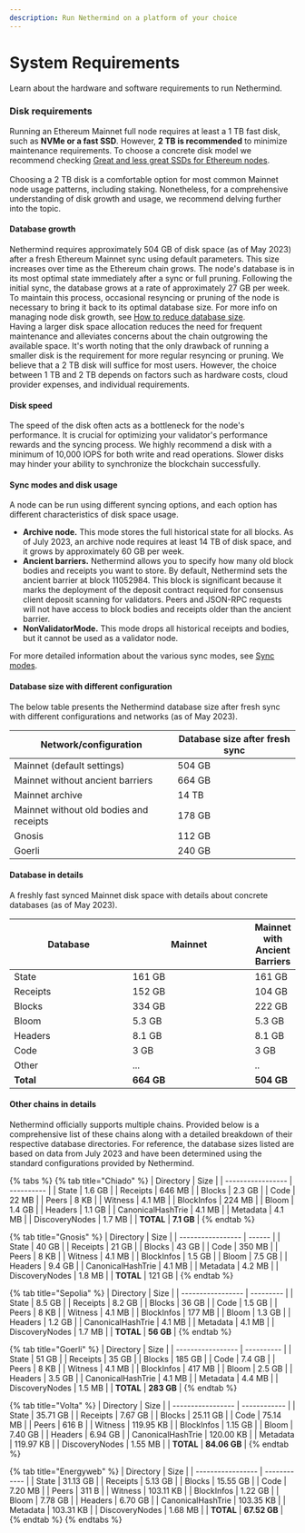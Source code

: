 ```yaml
---
description: Run Nethermind on a platform of your choice
---
```


# System Requirements

Learn about the hardware and software requirements to run Nethermind.&#x20;

### Disk requirements

Running an Ethereum Mainnet full node requires at least a 1 TB fast disk, such as **NVMe or a fast SSD**. However, **2 TB is recommended** to minimize maintenance requirements. To choose a concrete disk model we recommend checking [Great and less great SSDs for Ethereum nodes](https://gist.github.com/yorickdowne/f3a3e79a573bf35767cd002cc977b038#the-good).\
\
Choosing a 2 TB disk is a comfortable option for most common Mainnet node usage patterns, including staking. Nonetheless, for a comprehensive understanding of disk growth and usage, we recommend delving further into the topic.

#### Database growth

Nethermind requires approximately 504 GB of disk space (as of May 2023) after a fresh Ethereum Mainnet sync using default parameters. This size increases over time as the Ethereum chain grows. The node's database is in its most optimal state immediately after a sync or full pruning. Following the initial sync, the database grows at a rate of approximately 27 GB per week. To maintain this process, occasional resyncing or pruning of the node is necessary to bring it back to its optimal database size. For more info on managing node disk growth, see [How to reduce database size](https://docs.nethermind.io/nethermind/guides-and-helpers/how-to-reduce-database-size). \
Having a larger disk space allocation reduces the need for frequent maintenance and alleviates concerns about the chain outgrowing the available space. It's worth noting that the only drawback of running a smaller disk is the requirement for more regular resyncing or pruning. We believe that a 2 TB disk will suffice for most users. However, the choice between 1 TB and 2 TB depends on factors such as hardware costs, cloud provider expenses, and individual requirements.

#### Disk speed

The speed of the disk often acts as a bottleneck for the node's performance. It is crucial for optimizing your validator's performance rewards and the syncing process. We highly recommend a disk with a minimum of 10,000 IOPS for both write and read operations. Slower disks may hinder your ability to synchronize the blockchain successfully.

#### Sync modes and disk usage

A node can be run using different syncing options, and each option has different characteristics of disk space usage.

* **Archive node.** This mode stores the full historical state for all blocks. As of July 2023, an archive node requires at least 14 TB of disk space, and it grows by approximately 60 GB per week.&#x20;
* **Ancient barriers.** Nethermind allows you to specify how many old block bodies and receipts you want to store. By default, Nethermind sets the ancient barrier at block 11052984. This block is significant because it marks the deployment of the deposit contract required for consensus client deposit scanning for validators. Peers and JSON-RPC requests will not have access to block bodies and receipts older than the ancient barrier.
* **NonValidatorMode.** This mode drops all historical receipts and bodies, but it cannot be used as a validator node.

For more detailed information about the various sync modes, see [Sync modes](https://docs.nethermind.io/nethermind/ethereum-client/sync-modes).

#### Database size with different configuration

The below table presents the Nethermind database size after fresh sync with different configurations and networks (as of May 2023).

| Network/configuration                   | Database size after fresh sync |
| --------------------------------------- | ------------------------------ |
| Mainnet (default settings)              | 504 GB                         |
| Mainnet without ancient barriers        | 664 GB                         |
| Mainnet archive                         | 14 TB                          |
| Mainnet without old bodies and receipts | 178 GB                         |
| Gnosis                                  | 112 GB                         |
| Goerli                                  | 240 GB                         |

#### Database in details

A freshly fast synced Mainnet disk space with details about concrete databases (as of May 2023).

<table><thead><tr><th width="238">Database</th><th width="251.33333333333331">Mainnet</th><th>Mainnet with Ancient Barriers</th></tr></thead><tbody><tr><td>State</td><td>161 GB</td><td>161 GB</td></tr><tr><td>Receipts</td><td>152 GB</td><td>104 GB</td></tr><tr><td>Blocks</td><td>334 GB</td><td>222 GB</td></tr><tr><td>Bloom</td><td>5.3 GB</td><td>5.3 GB</td></tr><tr><td>Headers</td><td>8.1 GB</td><td>8.1 GB</td></tr><tr><td>Code</td><td>3 GB</td><td>3 GB</td></tr><tr><td>Other</td><td>...</td><td>..</td></tr><tr><td><strong>Total</strong></td><td><strong>664 GB</strong></td><td><strong>504 GB</strong></td></tr></tbody></table>

#### Other chains in details

Nethermind officially supports multiple chains. Provided below is a comprehensive list of these chains along with a detailed breakdown of their respective database directories. For reference, the database sizes listed are based on data from July 2023 and have been determined using the standard configurations provided by Nethermind.

{% tabs %}
{% tab title="Chiado" %}
| Directory         | Size       |
| ----------------- | ---------- |
| State             | 1.6 GB     |
| Receipts          | 646 MB     |
| Blocks            | 2.3 GB     |
| Code              | 22 MB      |
| Peers             | 8 KB       |
| Witness           | 4.1 MB     |
| BlockInfos        | 224 MB     |
| Bloom             | 1.4 GB     |
| Headers           | 1.1 GB     |
| CanonicalHashTrie | 4.1 MB     |
| Metadata          | 4.1 MB     |
| DiscoveryNodes    | 1.7 MB     |
| **TOTAL**         | **7.1 GB** |
{% endtab %}

{% tab title="Gnosis" %}
| Directory         | Size   |
| ----------------- | ------ |
| State             | 40 GB  |
| Receipts          | 21 GB  |
| Blocks            | 43 GB  |
| Code              | 350 MB |
| Peers             | 8 KB   |
| Witness           | 4.1 MB |
| BlockInfos        | 1.5 GB |
| Bloom             | 7.5 GB |
| Headers           | 9.4 GB |
| CanonicalHashTrie | 4.1 MB |
| Metadata          | 4.2 MB |
| DiscoveryNodes    | 1.8 MB |
| **TOTAL**         | 121 GB |
{% endtab %}

{% tab title="Sepolia" %}
| Directory         | Size      |
| ----------------- | --------- |
| State             | 8.5 GB    |
| Receipts          | 8.2 GB    |
| Blocks            | 36 GB     |
| Code              | 1.5 GB    |
| Peers             | 8 KB      |
| Witness           | 4.1 MB    |
| BlockInfos        | 177 MB    |
| Bloom             | 1.3 GB    |
| Headers           | 1.2 GB    |
| CanonicalHashTrie | 4.1 MB    |
| Metadata          | 4.1 MB    |
| DiscoveryNodes    | 1.7 MB    |
| **TOTAL**         | **56 GB** |
{% endtab %}

{% tab title="Goerli" %}
| Directory         | Size       |
| ----------------- | ---------- |
| State             | 51 GB      |
| Receipts          | 35 GB      |
| Blocks            | 185 GB     |
| Code              | 7.4 GB     |
| Peers             | 8 KB       |
| Witness           | 4.1 MB     |
| BlockInfos        | 417 MB     |
| Bloom             | 2.5 GB     |
| Headers           | 3.5 GB     |
| CanonicalHashTrie | 4.1 MB     |
| Metadata          | 4.4 MB     |
| DiscoveryNodes    | 1.5 MB     |
| **TOTAL**         | **283 GB** |
{% endtab %}

{% tab title="Volta" %}
| Directory         | Size         |
| ----------------- | ------------ |
| State             | 35.71 GB     |
| Receipts          | 7.67 GB      |
| Blocks            | 25.11 GB     |
| Code              | 75.14 MB     |
| Peers             | 616 B        |
| Witness           | 119.95 KB    |
| BlockInfos        | 1.15 GB      |
| Bloom             | 7.40 GB      |
| Headers           | 6.94 GB      |
| CanonicalHashTrie | 120.00 KB    |
| Metadata          | 119.97 KB    |
| DiscoveryNodes    | 1.55 MB      |
| **TOTAL**         | **84.06 GB** |
{% endtab %}

{% tab title="Energyweb" %}
| Directory         | Size         |
| ----------------- | ------------ |
| State             | 31.13 GB     |
| Receipts          | 5.13 GB      |
| Blocks            | 15.55 GB     |
| Code              | 7.20 MB      |
| Peers             | 311 B        |
| Witness           | 103.11 KB    |
| BlockInfos        | 1.22 GB      |
| Bloom             | 7.78 GB      |
| Headers           | 6.70 GB      |
| CanonicalHashTrie | 103.35 KB    |
| Metadata          | 103.31 KB    |
| DiscoveryNodes    | 1.68 MB      |
| **TOTAL**         | **67.52 GB** |
{% endtab %}
{% endtabs %}

